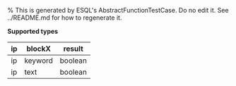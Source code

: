 % This is generated by ESQL's AbstractFunctionTestCase. Do no edit it. See ../README.md for how to regenerate it.

**Supported types**

| ip | blockX | result |
| --- | --- | --- |
| ip | keyword | boolean |
| ip | text | boolean |

